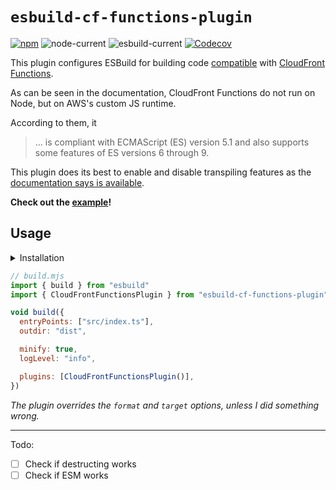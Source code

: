 # `esbuild-cf-functions-plugin`

[![npm](https://img.shields.io/npm/v/esbuild-cf-functions-plugin)](https://www.npmjs.com/package/esbuild-cf-functions-plugin)
![node-current](https://img.shields.io/node/v/esbuild-cf-functions-plugin)
![esbuild-current](https://img.shields.io/badge/esbuild-^0.14.46-green)
[![Codecov](https://img.shields.io/codecov/c/github/BeeeQueue/esbuild-cf-functions-plugin?token=S8W0PQDUQ1)](https://app.codecov.io/github/BeeeQueue/esbuild-cf-functions-plugin)

This plugin configures ESBuild for building code [compatible][runtime] with [CloudFront Functions][cf-functions].

As can be seen in the documentation, CloudFront Functions do not run on Node, but on AWS's custom JS runtime.

According to them, it

> ... is compliant with ECMAScript (ES) version 5.1 and also supports some features of ES versions 6 through 9.

This plugin does its best to enable and disable transpiling features as the [documentation says is available][runtime].

**Check out the [example](./example)!**

## Usage

<details>
  <summary>Installation</summary>

```shell
npm i -D esbuild-cf-functions-plugin
```

```shell
pnpm i -D esbuild-cf-functions-plugin
```

```shell
yarn add -D esbuild-cf-functions-plugin
```

</details>

```js
// build.mjs
import { build } from "esbuild"
import { CloudFrontFunctionsPlugin } from "esbuild-cf-functions-plugin"

void build({
  entryPoints: ["src/index.ts"],
  outdir: "dist",

  minify: true,
  logLevel: "info",

  plugins: [CloudFrontFunctionsPlugin()],
})
```

_The plugin overrides the `format` and `target` options, unless I did something wrong._

---

Todo:

- [ ] Check if destructing works
- [ ] Check if ESM works

[cf-functions]: https://docs.aws.amazon.com/AmazonCloudFront/latest/DeveloperGuide/functions-javascript-runtime-features.html
[runtime]: https://docs.aws.amazon.com/AmazonCloudFront/latest/DeveloperGuide/functions-javascript-runtime-features.html
